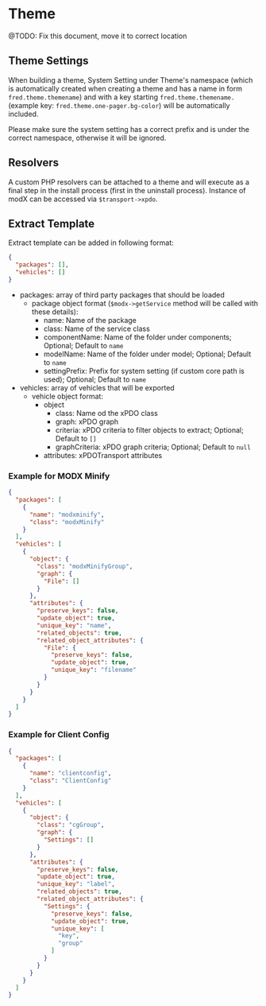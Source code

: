 # Theme

@TODO: Fix this document, move it to correct location

## Theme Settings

When building a theme, System Setting under Theme's namespace (which is automatically created when creating a theme and has a name in form `fred.theme.themename`) and with a key starting `fred.theme.themename.` (example key: `fred.theme.one-pager.bg-color`) will be automatically included.

Please make sure the system setting has a correct prefix and is under the correct namespace, otherwise it will be ignored.

## Resolvers

A custom PHP resolvers can be attached to a theme and will execute as a final step in the install process (first in the uninstall process). Instance of modX can be accessed via `$transport->xpdo`.

## Extract Template

Extract template can be added in following format:
```json
{
  "packages": [],
  "vehicles": []
}
```

- packages: array of third party packages that should be loaded
  - package object format (`$modx->getService` method will be called with these details):
    - name: Name of the package
    - class: Name of the service class 
    - componentName: Name of the folder under components; Optional; Default to `name`
    - modelName: Name of the folder under model; Optional; Default to `name`
    - settingPrefix: Prefix for system setting (if custom core path is used); Optional; Default to `name` 
- vehicles: array of vehicles that will be exported
    - vehicle object format:
        - object
          - class: Name od the xPDO class
          - graph: xPDO graph
          - criteria: xPDO criteria to filter objects to extract; Optional; Default to `[]`
          - graphCriteria: xPDO graph criteria; Optional; Default to `null`
        - attributes: xPDOTransport attributes

### Example for MODX Minify
```json
{
  "packages": [
    {
      "name": "modxminify",
      "class": "modxMinify"
    }
  ],
  "vehicles": [
    {
      "object": {
        "class": "modxMinifyGroup",
        "graph": {
          "File": []
        }
      },
      "attributes": {
        "preserve_keys": false,
        "update_object": true,
        "unique_key": "name",
        "related_objects": true,
        "related_object_attributes": {
          "File": {
            "preserve_keys": false,
            "update_object": true,
            "unique_key": "filename"
          }
        }
      }
    }
  ]
}
```

### Example for Client Config
```json
{
  "packages": [
    {
      "name": "clientconfig",
      "class": "ClientConfig"
    }
  ],
  "vehicles": [
    {
      "object": {
        "class": "cgGroup",
        "graph": {
          "Settings": []
        }
      },
      "attributes": {
        "preserve_keys": false,
        "update_object": true,
        "unique_key": "label",
        "related_objects": true,
        "related_object_attributes": {
          "Settings": {
            "preserve_keys": false,
            "update_object": true,
            "unique_key": [
              "key",
              "group"
            ]
          }
        }
      }
    }
  ]
}
```
